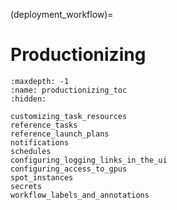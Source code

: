 (deployment_workflow)=
# Productionizing

```{toctree}
:maxdepth: -1
:name: productionizing_toc
:hidden:

customizing_task_resources
reference_tasks
reference_launch_plans
notifications
schedules
configuring_logging_links_in_the_ui
configuring_access_to_gpus
spot_instances
secrets
workflow_labels_and_annotations
```
